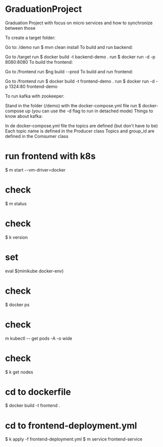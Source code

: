 # GraduationProject
Graduation Project with focus on micro services and how to synchronize between those

To create a target folder:

Go to: /demo
run $ mvn clean install
To build and run backend:

Go to /target
run $ docker build -t backend-demo .
run $ docker run -d -p 8080:8080
To build the frontend:

Go to /frontend
run $ng build --prod
To build and run frontend:

Go to /frontend
run $ docker build -t frontend-demo .
run $ docker run -d -p 1324:80 frontend-demo

To run kafka with zookeeper:

Stand in the folder (/demo) with the docker-compose.yml file
run $ docker-compose up (you can use the -d flag to run in detached mode)
Things to know about kafka:

In de docker-compose.yml file the topics are defined (but don't have to be)
Each topic name is defined in the Producer class
Topics and group_id are defined in the Comsumer class

# **run frontend with k8s**
$ m start --vm-driver=docker

# check
$ m status

# check
$ k version
# set
eval $(minikube docker-env)

# check
$ docker ps

# check
m kubectl -- get pods -A -o wide

# check
$ k get nodes

# cd to dockerfile
$ docker build -t frontend .

# cd to frontend-deployment.yml
$ k apply -f frontend-deployment.yml
$ m service frontend-service
